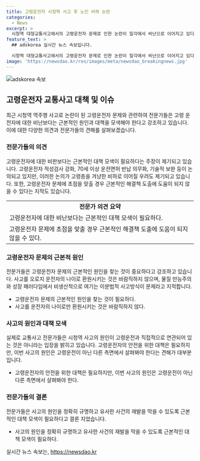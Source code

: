 ```yaml
---
title: 고령운전자 시청역 사고 후 노인 비하 논란
categories:
  - News
excerpt: >
  시청역 대형교통사고에서의 고령운전자 문제로 인한 논란이 일각에서 비난으로 이어지고 있다. 고령운전자 적성검사 강화와 운전면허 반납 의무화 등의 대책이 논의되고 있지만, 전문가들은 사고의 원인을 오로지 운전자의 나이로 환원시키는 것이 바람직하지 않다고 지적한다. 또한, 대형교통사고의 원인은 고령운전으로 단순히 해석되기 어려우며, 정확한 원인 규명이 이루어지지 않은 상황에서 과도한 초점은 해결책 도출에 방해가 될 수 있다는 견해도 제기되고 있다.
feature_text: >
  ## adskorea 실시간 뉴스 속보입니다.

  시청역 대형교통사고에서의 고령운전자 문제로 인한 논란이 일각에서 비난으로 이어지고 있다. 고령운전자 적성검사 강화와 운전면허 반납 의무화 등의 대책이 논의되고 있지만, 전문가들은 사고의 원인을 오로지 운전자의 나이로 환원시키는 것이 바람직하지 않다고 지적한다. 또한, 대형교통사고의 원인은 고령운전으로 단순히 해석되기 어려우며, 정확한 원인 규명이 이루어지지 않은 상황에서 과도한 초점은 해결책 도출에 방해가 될 수 있다는 견해도 제기되고 있다.
image: 'https://newsdao.kr/res/images/meta/newsdao_breakingnews.jpg'
---
```


<p><img src="https://newsdao.kr/res/images/meta/newsdao_breakingnews.jpg" alt="adskorea 속보" /></p>

<h2 data-ke-size="size26">고령운전자 교통사고 대책 및 이슈</h2>

<p data-ke-size="size16">최근 시청역 역주행 사고로 논란이 된 고령운전자 문제와 관련하여 전문가들은 고령 운전자에 대한 비난보다는 근본적인 원인과 대책을 모색해야 한다고 강조하고 있습니다. 이에 대한 다양한 의견과 전문가들의 견해를 살펴보겠습니다.</p>

<h3>전문가들의 의견</h3>

<p data-ke-size="size16">고령운전자에 대한 비판보다는 근본적인 대책 모색이 필요하다는 주장이 제기되고 있습니다. 고령운전자 적성검사 강화, 70세 이상 운전면허 반납 의무화, 기술적 보완 등이 논의되고 있지만, 이러한 논의가 고령층을 겨냥한 비하로 이어질 우려도 제기되고 있습니다. 또한, 고령운전자 문제에 초점을 맞출 경우 근본적인 해결책 도출에 도움이 되지 않을 수 있다는 지적도 있습니다.</p>

<table>
  <tr>
    <td style="text-align: center; height: 17px;"><b>전문가 의견 요약</b></td>
  </tr>
  <tr>
    <td>고령운전자에 대한 비난보다는 근본적인 대책 모색이 필요하다.</td>
  </tr>
  <tr>
    <td>고령운전자 문제에 초점을 맞출 경우 근본적인 해결책 도출에 도움이 되지 않을 수 있다.</td>
  </tr>
</table>

<h3>고령운전자 문제의 근본적 원인</h3>

<p data-ke-size="size16">전문가들은 고령운전자 문제의 근본적인 원인을 찾는 것이 중요하다고 강조하고 있습니다. 사고를 오로지 운전자의 나이로 환원시키는 것은 바람직하지 않으며, 물질 만능주의와 성장 패러다임에서 비생산적으로 여기는 이분법적 사고방식이 문제라고 지적합니다.</p>

<ul>
  <li>고령운전자 문제의 근본적인 원인을 찾는 것이 필요하다.</li>
  <li>사고를 운전자의 나이로만 환원시키는 것은 바람직하지 않다.</li>
</ul>

<h3>사고의 원인과 대책 모색</h3>

<p data-ke-size="size16">실제로 교통사고 전문가들은 시청역 사고의 원인이 고령운전과 직접적으로 연관되어 있는 것은 아니라는 입장을 밝히고 있습니다. 고령운전자의 안전을 위한 대책은 필요하지만, 이번 사고의 원인은 고령운전이 아닌 다른 측면에서 살펴봐야 한다는 견해가 대부분입니다.</p>

<ul>
  <li>고령운전자의 안전을 위한 대책은 필요하지만, 이번 사고의 원인은 고령운전이 아닌 다른 측면에서 살펴봐야 한다.</li>
</ul>

<h3>전문가들의 결론</h3>

<p data-ke-size="size16">전문가들은 사고의 원인을 정확히 규명하고 유사한 사건의 재발을 막을 수 있도록 근본적인 대책 모색이 필요하다고 결론 지었습니다.</p>

<ul>
  <li>사고의 원인을 정확히 규명하고 유사한 사건의 재발을 막을 수 있도록 근본적인 대책 모색이 필요하다.</li>
</ul>
실시간 뉴스 속보는, <a href="https://newsdao.kr" rel="dofollow">https://newsdao.kr</a>


